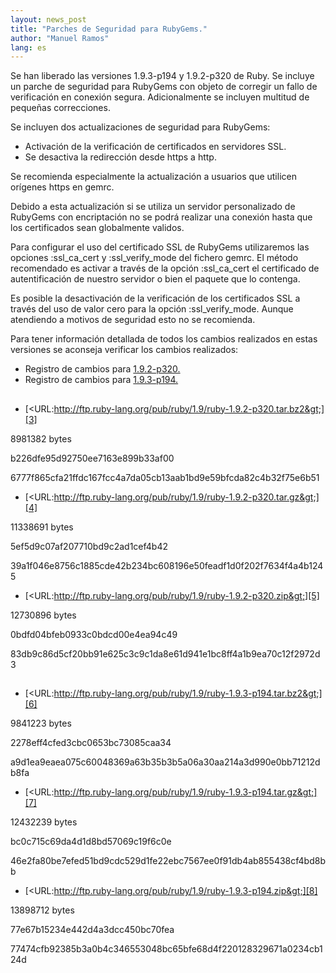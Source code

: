 ```yaml
---
layout: news_post
title: "Parches de Seguridad para RubyGems."
author: "Manuel Ramos"
lang: es
---
```


Se han liberado las versiones 1.9.3-p194 y 1.9.2-p320 de Ruby. Se
incluye un parche de seguridad para RubyGems con objeto de corregir un
fallo de verificación en conexión segura. Adicionalmente se incluyen
multitud de pequeñas correcciones.

Se incluyen dos actualizaciones de seguridad para RubyGems:

* Activación de la verificación de certificados en servidores SSL.
* Se desactiva la redirección desde https a http.

Se recomienda especialmente la actualización a usuarios que utilicen
orígenes https en gemrc.

Debido a esta actualización si se utiliza un servidor personalizado de
RubyGems con encriptación no se podrá realizar una conexión hasta que
los certificados sean globalmente validos.

Para configurar el uso del certificado SSL de RubyGems utilizaremos las
opciones :ssl\_ca\_cert y :ssl\_verify\_mode del fichero gemrc. El
método recomendado es activar a través de la opción :ssl\_ca\_cert el
certificado de autentificación de nuestro servidor o bien el paquete que
lo contenga.

Es posible la desactivación de la verificación de los certificados SSL a
través del uso de valor cero para la opción :ssl\_verify\_mode. Aunque
atendiendo a motivos de seguridad esto no se recomienda.

Para tener información detallada de todos los cambios realizados en
estas versiones se aconseja verificar los cambios realizados:

* Registro de cambios para [1.9.2-p320.][1]
* Registro de cambios para [1.9.3-p194.][2]

## 

* [&lt;URL:http://ftp.ruby-lang.org/pub/ruby/1.9/ruby-1.9.2-p320.tar.bz2&gt;][3]



8981382 bytes



b226dfe95d92750ee7163e899b33af00



6777f865cfa21ffdc167fcc4a7da05cb13aab1bd9e59bfcda82c4b32f75e6b51

* [&lt;URL:http://ftp.ruby-lang.org/pub/ruby/1.9/ruby-1.9.2-p320.tar.gz&gt;][4]



11338691 bytes



5ef5d9c07af207710bd9c2ad1cef4b42



39a1f046e8756c1885cde42b234bc608196e50feadf1d0f202f7634f4a4b1245

* [&lt;URL:http://ftp.ruby-lang.org/pub/ruby/1.9/ruby-1.9.2-p320.zip&gt;][5]



12730896 bytes



0bdfd04bfeb0933c0bdcd00e4ea94c49



83db9c86d5cf20bb91e625c3c9c1da8e61d941e1bc8ff4a1b9ea70c12f2972d3

## 

* [&lt;URL:http://ftp.ruby-lang.org/pub/ruby/1.9/ruby-1.9.3-p194.tar.bz2&gt;][6]



9841223 bytes



2278eff4cfed3cbc0653bc73085caa34



a9d1ea9eaea075c60048369a63b35b3b5a06a30aa214a3d990e0bb71212db8fa

* [&lt;URL:http://ftp.ruby-lang.org/pub/ruby/1.9/ruby-1.9.3-p194.tar.gz&gt;][7]



12432239 bytes



bc0c715c69da4d1d8bd57069c19f6c0e



46e2fa80be7efed51bd9cdc529d1fe22ebc7567ee0f91db4ab855438cf4bd8bb

* [&lt;URL:http://ftp.ruby-lang.org/pub/ruby/1.9/ruby-1.9.3-p194.zip&gt;][8]



13898712 bytes



77e67b15234e442d4a3dcc450bc70fea



77474cfb92385b3a0b4c346553048bc65bfe68d4f220128329671a0234cb124d



[1]: http://svn.ruby-lang.org/repos/ruby/tags/v1_9_3_194/ChangeLog 
[2]: http://svn.ruby-lang.org/repos/ruby/tags/v1_9_2_320/ChangeLog 
[3]: http://ftp.ruby-lang.org/pub/ruby/1.9/ruby-1.9.2-p320.tar.bz2 
[4]: http://ftp.ruby-lang.org/pub/ruby/1.9/ruby-1.9.2-p320.tar.gz 
[5]: http://ftp.ruby-lang.org/pub/ruby/1.9/ruby-1.9.2-p320.zip 
[6]: http://ftp.ruby-lang.org/pub/ruby/1.9/ruby-1.9.3-p194.tar.bz2 
[7]: http://ftp.ruby-lang.org/pub/ruby/1.9/ruby-1.9.3-p194.tar.gz 
[8]: http://ftp.ruby-lang.org/pub/ruby/1.9/ruby-1.9.3-p194.zip 
